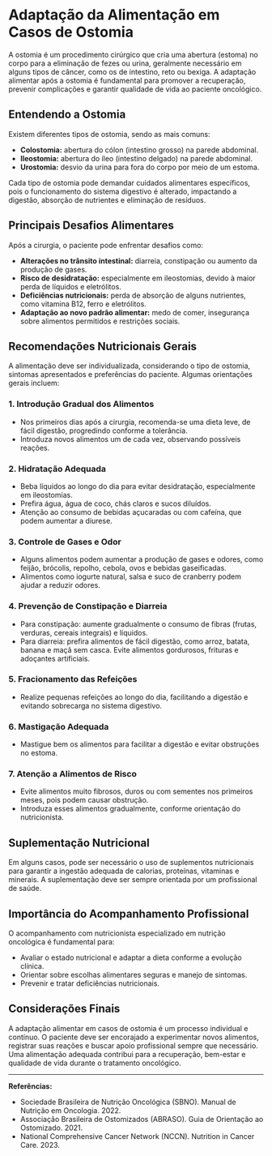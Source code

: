 # Adaptação da Alimentação em Casos de Ostomia

A ostomia é um procedimento cirúrgico que cria uma abertura (estoma) no corpo para a eliminação de fezes ou urina, geralmente necessário em alguns tipos de câncer, como os de intestino, reto ou bexiga. A adaptação alimentar após a ostomia é fundamental para promover a recuperação, prevenir complicações e garantir qualidade de vida ao paciente oncológico.

## Entendendo a Ostomia

Existem diferentes tipos de ostomia, sendo as mais comuns:

- **Colostomia:** abertura do cólon (intestino grosso) na parede abdominal.
- **Ileostomia:** abertura do íleo (intestino delgado) na parede abdominal.
- **Urostomia:** desvio da urina para fora do corpo por meio de um estoma.

Cada tipo de ostomia pode demandar cuidados alimentares específicos, pois o funcionamento do sistema digestivo é alterado, impactando a digestão, absorção de nutrientes e eliminação de resíduos.

## Principais Desafios Alimentares

Após a cirurgia, o paciente pode enfrentar desafios como:

- **Alterações no trânsito intestinal:** diarreia, constipação ou aumento da produção de gases.
- **Risco de desidratação:** especialmente em ileostomias, devido à maior perda de líquidos e eletrólitos.
- **Deficiências nutricionais:** perda de absorção de alguns nutrientes, como vitamina B12, ferro e eletrólitos.
- **Adaptação ao novo padrão alimentar:** medo de comer, insegurança sobre alimentos permitidos e restrições sociais.

## Recomendações Nutricionais Gerais

A alimentação deve ser individualizada, considerando o tipo de ostomia, sintomas apresentados e preferências do paciente. Algumas orientações gerais incluem:

### 1. **Introdução Gradual dos Alimentos**

- Nos primeiros dias após a cirurgia, recomenda-se uma dieta leve, de fácil digestão, progredindo conforme a tolerância.
- Introduza novos alimentos um de cada vez, observando possíveis reações.

### 2. **Hidratação Adequada**

- Beba líquidos ao longo do dia para evitar desidratação, especialmente em ileostomias.
- Prefira água, água de coco, chás claros e sucos diluídos.
- Atenção ao consumo de bebidas açucaradas ou com cafeína, que podem aumentar a diurese.

### 3. **Controle de Gases e Odor**

- Alguns alimentos podem aumentar a produção de gases e odores, como feijão, brócolis, repolho, cebola, ovos e bebidas gaseificadas.
- Alimentos como iogurte natural, salsa e suco de cranberry podem ajudar a reduzir odores.

### 4. **Prevenção de Constipação e Diarreia**

- Para constipação: aumente gradualmente o consumo de fibras (frutas, verduras, cereais integrais) e líquidos.
- Para diarreia: prefira alimentos de fácil digestão, como arroz, batata, banana e maçã sem casca. Evite alimentos gordurosos, frituras e adoçantes artificiais.

### 5. **Fracionamento das Refeições**

- Realize pequenas refeições ao longo do dia, facilitando a digestão e evitando sobrecarga no sistema digestivo.

### 6. **Mastigação Adequada**

- Mastigue bem os alimentos para facilitar a digestão e evitar obstruções no estoma.

### 7. **Atenção a Alimentos de Risco**

- Evite alimentos muito fibrosos, duros ou com sementes nos primeiros meses, pois podem causar obstrução.
- Introduza esses alimentos gradualmente, conforme orientação do nutricionista.

## Suplementação Nutricional

Em alguns casos, pode ser necessário o uso de suplementos nutricionais para garantir a ingestão adequada de calorias, proteínas, vitaminas e minerais. A suplementação deve ser sempre orientada por um profissional de saúde.

## Importância do Acompanhamento Profissional

O acompanhamento com nutricionista especializado em nutrição oncológica é fundamental para:

- Avaliar o estado nutricional e adaptar a dieta conforme a evolução clínica.
- Orientar sobre escolhas alimentares seguras e manejo de sintomas.
- Prevenir e tratar deficiências nutricionais.

## Considerações Finais

A adaptação alimentar em casos de ostomia é um processo individual e contínuo. O paciente deve ser encorajado a experimentar novos alimentos, registrar suas reações e buscar apoio profissional sempre que necessário. Uma alimentação adequada contribui para a recuperação, bem-estar e qualidade de vida durante o tratamento oncológico.

---

**Referências:**

- Sociedade Brasileira de Nutrição Oncológica (SBNO). Manual de Nutrição em Oncologia. 2022.
- Associação Brasileira de Ostomizados (ABRASO). Guia de Orientação ao Ostomizado. 2021.
- National Comprehensive Cancer Network (NCCN). Nutrition in Cancer Care. 2023.